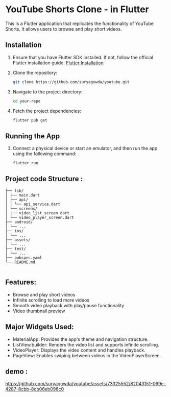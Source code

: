 

# YouTube Shorts Clone - in Flutter

This is a Flutter application that replicates the functionality of YouTube Shorts. It allows users to browse and play short videos.

## Installation

1. Ensure that you have Flutter SDK installed. If not, follow the official Flutter installation guide: [Flutter Installation](https://flutter.dev/docs/get-started/install)

2. Clone the repository:
   ```bash
   git clone https://github.com/suryagowda/youtube.git
   
3. Navigate to the project directory:
   ```bash
   cd your-repo
   
4. Fetch the project dependencies:
   ```bash
   flutter pub get
   
## Running the App

1. Connect a physical device or start an emulator, and then run the app using the following command:
   ```bash
   flutter run
## Project code Structure :
```
├── lib/
│ ├── main.dart
│ ├── api/
│ │ └── api_service.dart
│ └── screens/
│ ├── video_list_screen.dart
│ └── video_player_screen.dart
├── android/
│ └── ...
├── ios/
│ └── ...
├── assets/
│ └── ...
├── test/
│ └── ...
├── pubspec.yaml
└── README.md


```
## Features:

* Browse and play short videos
* Infinite scrolling to load more videos
* Smooth video playback with play/pause functionality
* Video thumbnail preview

## Major Widgets Used:

* MaterialApp: Provides the app's theme and navigation structure.
* ListView.builder: Renders the video list and supports infinite scrolling.
* VideoPlayer: Displays the video content and handles playback.
* PageView: Enables swiping between videos in the VideoPlayerScreen.

## demo :

https://github.com/suryagowda/youtube/assets/73325552/82043151-069e-4287-8cbb-8cb06eb098c0

